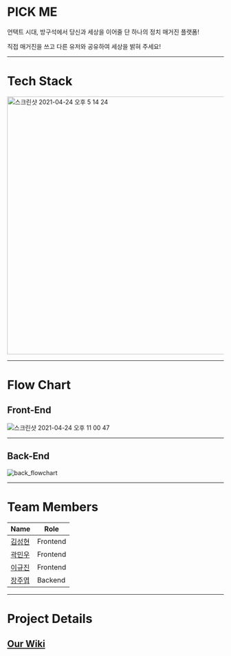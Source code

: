 # PICK ME
언택트 시대, 방구석에서 당신과 세상을 이어줄 단 하나의 정치 매거진 플랫폼!

직접 매거진을 쓰고 다른 유저와 공유하여 세상을 밝혀 주세요!
<hr/>

# Tech Stack

<img width="600" alt="스크린샷 2021-04-24 오후 5 14 24" src="https://user-images.githubusercontent.com/68889506/115952411-a9b9e180-a520-11eb-9845-80a8526e0243.png">
<hr/>

# Flow Chart
## Front-End
![스크린샷 2021-04-24 오후 11 00 47](https://user-images.githubusercontent.com/68889506/115961469-6deb4000-a551-11eb-8e36-5fdb5995cb4a.png)
<hr/>

## Back-End
![back_flowchart](https://user-images.githubusercontent.com/68889506/115961227-742cec80-a550-11eb-9789-0902e252ae6d.gif)
<hr/>

# Team Members
| Name | Role |
| ----------- | ----------- |
| [김성현](https://github.com/constate93) | Frontend |
| [곽민우](https://github.com/asdf0948) | Frontend |
| [이규진](https://github.com/dlrbwls0302) | Frontend |
| [장주엽](https://github.com/jangjuyeop) | Backend |
<hr/>

# Project Details
## [Our Wiki](https://github.com/codestates/pickme_client/wiki)
